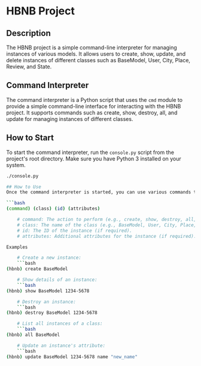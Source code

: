 # HBNB Project

## Description
The HBNB project is a simple command-line interpreter for managing instances of various models. It allows users to create, show, update, and delete instances of different classes such as BaseModel, User, City, Place, Review, and State.

## Command Interpreter
The command interpreter is a Python script that uses the `cmd` module to provide a simple command-line interface for interacting with the HBNB project. It supports commands such as create, show, destroy, all, and update for managing instances of different classes.

## How to Start
To start the command interpreter, run the `console.py` script from the project's root directory. Make sure you have Python 3 installed on your system.

```bash
./console.py

## How to Use
Once the command interpreter is started, you can use various commands to manage instances. The general syntax for commands is as follows:

```bash
(command) (class) (id) (attributes)

    # command: The action to perform (e.g., create, show, destroy, all, update).
    # class: The name of the class (e.g., BaseModel, User, City, Place, Review, State).
    # id: The ID of the instance (if required).
    # attributes: Additional attributes for the instance (if required).

Examples

    # Create a new instance:
    ```bash
(hbnb) create BaseModel

    # Show details of an instance:
    ```bash
(hbnb) show BaseModel 1234-5678

    # Destroy an instance:
    ```bash
(hbnb) destroy BaseModel 1234-5678

    # List all instances of a class:
    ```bash
(hbnb) all BaseModel

    # Update an instance's attribute:
    ```bash
(hbnb) update BaseModel 1234-5678 name "new_name"
